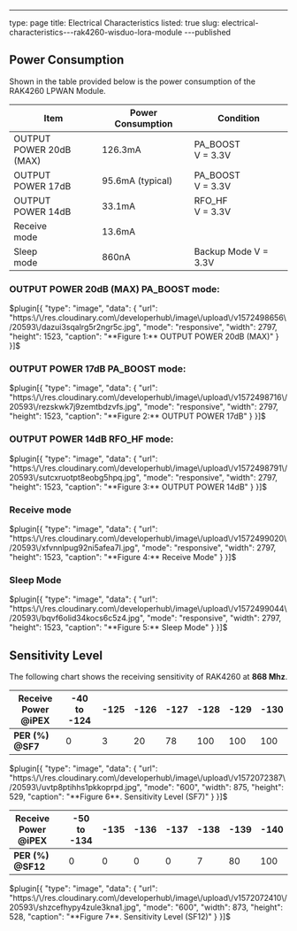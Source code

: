 ---
type: page
title: Electrical Characteristics
listed: true
slug: electrical-characteristics---rak4260-wisduo-lora-module
---published

## Power Consumption

Shown in the table provided below is the power consumption of the RAK4260 LPWAN Module.

| **Item** | **Power Consumption** | **Condition** | 
| ---- | ---- | ---- | 
| OUTPUT<br>POWER 20dB (MAX) | 126.3mA | PA_BOOST<br>V = 3.3V | 
| OUTPUT<br>POWER 17dB | 95.6mA (typical) | PA_BOOST<br>V = 3.3V | 
| OUTPUT<br>POWER 14dB | 33.1mA | RFO_HF<br>V = 3.3V | 
| Receive<br>mode | 13.6mA |  | 
| Sleep<br>mode | 860nA | Backup Mode V = 3.3V | 


### OUTPUT POWER 20dB (MAX) PA_BOOST mode:

$plugin[{
    "type": "image",
    "data": {
        "url": "https:\/\/res.cloudinary.com\/developerhub\/image\/upload\/v1572498656\/20593\/dazui3sqalrg5r2ngr5c.jpg",
        "mode": "responsive",
        "width": 2797,
        "height": 1523,
        "caption": "**Figure 1:** OUTPUT POWER 20dB (MAX)"
    }
}]$

### OUTPUT POWER 17dB PA_BOOST mode:

$plugin[{
    "type": "image",
    "data": {
        "url": "https:\/\/res.cloudinary.com\/developerhub\/image\/upload\/v1572498716\/20593\/rezskwk7j9zemtbdzvfs.jpg",
        "mode": "responsive",
        "width": 2797,
        "height": 1523,
        "caption": "**Figure 2:** OUTPUT POWER 17dB"
    }
}]$

### OUTPUT POWER 14dB RFO_HF mode:

$plugin[{
    "type": "image",
    "data": {
        "url": "https:\/\/res.cloudinary.com\/developerhub\/image\/upload\/v1572498791\/20593\/sutcxruotpt8eobg5hpq.jpg",
        "mode": "responsive",
        "width": 2797,
        "height": 1523,
        "caption": "**Figure 3:** OUTPUT POWER 14dB"
    }
}]$

### Receive mode

$plugin[{
    "type": "image",
    "data": {
        "url": "https:\/\/res.cloudinary.com\/developerhub\/image\/upload\/v1572499020\/20593\/xfvnnlpug92ni5afea7l.jpg",
        "mode": "responsive",
        "width": 2797,
        "height": 1523,
        "caption": "**Figure 4:** Receive Mode"
    }
}]$

### Sleep Mode

$plugin[{
    "type": "image",
    "data": {
        "url": "https:\/\/res.cloudinary.com\/developerhub\/image\/upload\/v1572499044\/20593\/bqvf6olid34kocs6c5z4.jpg",
        "mode": "responsive",
        "width": 2797,
        "height": 1523,
        "caption": "**Figure 5:** Sleep Mode"
    }
}]$

## Sensitivity Level

The following chart shows the receiving sensitivity of RAK4260 at **868 Mhz**.

| **Receive Power @iPEX** | -40 to -124 | -125 | -126 | -127 | -128 | -129 | -130 | 
| ---- | ---- | ---- | ---- | ---- | ---- | ---- | ---- | 
| **PER (%) @SF7** | 0 | 3 | 20 | 78 | 100 | 100 | 100 | 


$plugin[{
    "type": "image",
    "data": {
        "url": "https:\/\/res.cloudinary.com\/developerhub\/image\/upload\/v1572072387\/20593\/uvtp8ptihhs1pkkoprpd.jpg",
        "mode": "600",
        "width": 875,
        "height": 529,
        "caption": "**Figure 6**. Sensitivity Level (SF7)"
    }
}]$

| **Receive Power @iPEX** |  | -50 to -134 | -135 | -136 | -137 | -138 | -139 | -140 | 
| ---- | ---- | ---- | ---- | ---- | ---- | ---- | ---- | ---- | 
| **PER (%) @SF12** |  | 0 | 0 | 0 | 0 | 7 | 80 | 100 | 


$plugin[{
    "type": "image",
    "data": {
        "url": "https:\/\/res.cloudinary.com\/developerhub\/image\/upload\/v1572072410\/20593\/shzcefhypy4zule3kna1.jpg",
        "mode": "600",
        "width": 873,
        "height": 528,
        "caption": "**Figure 7**. Sensitivity Level (SF12)"
    }
}]$

